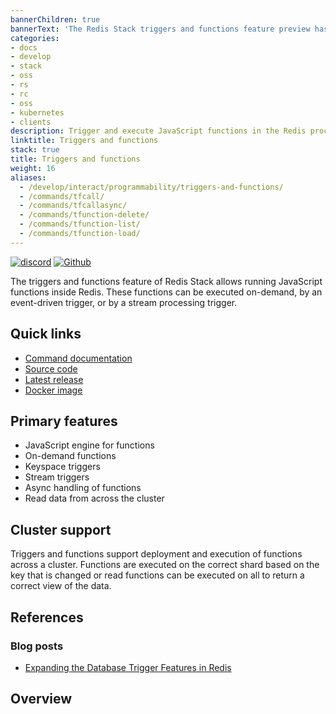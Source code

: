 ```yaml
---
bannerChildren: true
bannerText: 'The Redis Stack triggers and functions feature preview has ended and it will not be promoted to GA.'
categories:
- docs
- develop
- stack
- oss
- rs
- rc
- oss
- kubernetes
- clients
description: Trigger and execute JavaScript functions in the Redis process
linktitle: Triggers and functions
stack: true
title: Triggers and functions
weight: 16
aliases:
  - /develop/interact/programmability/triggers-and-functions/
  - /commands/tfcall/
  - /commands/tfcallasync/
  - /commands/tfunction-delete/
  - /commands/tfunction-list/
  - /commands/tfunction-load/
---
```


[![discord](https://img.shields.io/discord/697882427875393627?style=flat-square)](https://discord.gg/xTbqgTB)
[![Github](https://img.shields.io/static/v1?label=&message=repository&color=5961FF&logo=github)](https://github.com/RedisGears/RedisGears/)

The triggers and functions feature of Redis Stack allows running JavaScript functions inside Redis. These functions can be executed on-demand, by an event-driven trigger, or by a stream processing trigger.

## Quick links
* [Command documentation](https://github.com/RedisGears/RedisGears/tree/master/docs/commands)
* [Source code](https://github.com/RedisGears/RedisGears)
* [Latest release](https://github.com/RedisGears/RedisGears/releases)
* [Docker image](https://hub.docker.com/r/redis/redis-stack-server/)

## Primary features

* JavaScript engine for functions
* On-demand functions
* Keyspace triggers
* Stream triggers
* Async handling of functions
* Read data from across the cluster

## Cluster support

Triggers and functions support deployment and execution of functions across a cluster. Functions are executed on the correct shard based on the key that is changed or read functions can be executed on all to return a correct view of the data.

## References

### Blog posts

- [Expanding the Database Trigger Features in Redis](https://redis.com/blog/database-trigger-features/)

## Overview

